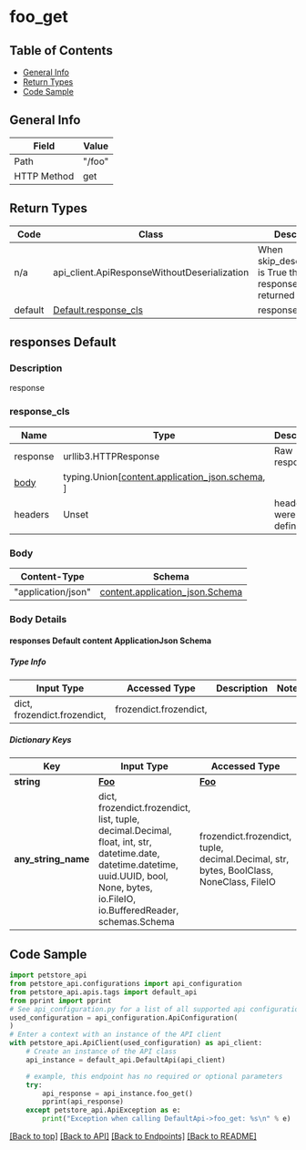 <a name="fooget"></a>
# **foo_get**

## Table of Contents
- [General Info](#general-info)
- [Return Types](#return-types)
- [Code Sample](#code-sample)

## General Info
| Field | Value |
| ----- | ----- |
| Path | "/foo" |
| HTTP Method | get |

## Return Types

Code | Class | Description
------------- | ------------- | -------------
n/a | api_client.ApiResponseWithoutDeserialization | When skip_deserialization is True this response is returned
default | [Default.response_cls](#response_defaultresponse_cls) | response

## responses Default

### Description
response

### response_cls
Name | Type | Description  | Notes
------------- | ------------- | ------------- | -------------
response | urllib3.HTTPResponse | Raw response |
[body](#body) | typing.Union[[content.application_json.schema](#responses-default-content-applicationjson-schema), ] |  |
headers | Unset | headers were not defined |

### Body
Content-Type | Schema
------------ | -------
"application/json" | [content.application_json.Schema](#responses-default-content-applicationjson-schema)

### Body Details
#### responses Default content ApplicationJson Schema

##### Type Info
Input Type | Accessed Type | Description | Notes
------------ | ------------- | ------------- | -------------
dict, frozendict.frozendict,  | frozendict.frozendict,  |  |

##### Dictionary Keys
Key | Input Type | Accessed Type | Description | Notes
------------ | ------------- | ------------- | ------------- | -------------
**string** | [**Foo**](../../../components/schema/foo.md) | [**Foo**](../../../components/schema/foo.md) |  | [optional]
**any_string_name** | dict, frozendict.frozendict, list, tuple, decimal.Decimal, float, int, str, datetime.date, datetime.datetime, uuid.UUID, bool, None, bytes, io.FileIO, io.BufferedReader, schemas.Schema | frozendict.frozendict, tuple, decimal.Decimal, str, bytes, BoolClass, NoneClass, FileIO | any string name can be used but the value must be the correct type | [optional]

## Code Sample

```python
import petstore_api
from petstore_api.configurations import api_configuration
from petstore_api.apis.tags import default_api
from pprint import pprint
# See api_configuration.py for a list of all supported api configuration parameters
used_configuration = api_configuration.ApiConfiguration(
)
# Enter a context with an instance of the API client
with petstore_api.ApiClient(used_configuration) as api_client:
    # Create an instance of the API class
    api_instance = default_api.DefaultApi(api_client)

    # example, this endpoint has no required or optional parameters
    try:
        api_response = api_instance.foo_get()
        pprint(api_response)
    except petstore_api.ApiException as e:
        print("Exception when calling DefaultApi->foo_get: %s\n" % e)
```

[[Back to top]](#top) [[Back to API]](../DefaultApi.md) [[Back to Endpoints]](../../../../README.md#Endpoints) [[Back to README]](../../../../README.md)
